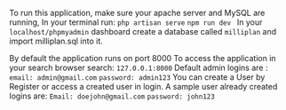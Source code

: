 To run this application, make sure your apache server and MySQL are running,
In your terminal run:
        ```php artisan serve```
        ```npm run dev ```
In your ```localhost/phpmyadmin``` dashboard create a database called ```milliplan``` and import milliplan.sql into it.
<!-- Alternatively you can run :
        ```php artisan migrate```
Then:
        ```php artisan seed:UserSeeder```
        ```php artisan seed:UnitSeeder``` -->
By default the application runs on port 8000
To access the application in your search browser search:
            ```127.0.0.1:8000```
Default admin logins are :
        ```email: admin@gmail.com```
        ```password: admin123```
You can create a User by Register or access a created user in login.
A sample user already created logins are:
        ```Email: doejohn@gmail.com```
        ```password: john123```
